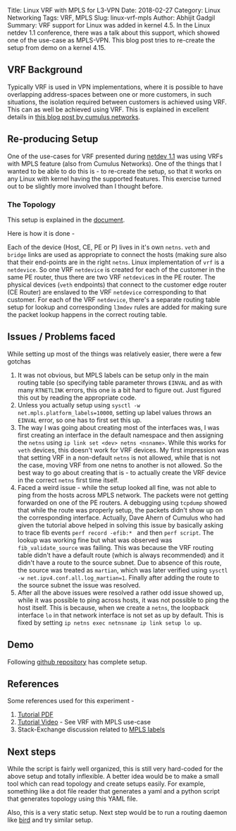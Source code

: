 Title: Linux VRF with MPLS for L3-VPN
Date: 2018-02-27
Category: Linux Networking
Tags: VRF, MPLS
Slug: linux-vrf-mpls
Author: Abhijit Gadgil
Summary: VRF support for Linux was added in kernel 4.5. In the Linux netdev 1.1 conference, there was a talk about this support, which showed one of the use-case as MPLS-VPN. This blog post tries to re-create the setup from demo on a kernel 4.15.

## VRF Background

Typically VRF is used in VPN implementations, where it is possible to have overlapping address-spaces between one or more customers, in such situations, the isolation required between customers is achieved using VRF. This can as well be achieved using VRF. This is explained in excellent details in [this blog post by cumulus networks](https://cumulusnetworks.com/blog/vrf-for-linux/).

## Re-producing Setup

One of the use-cases for VRF presented during [netdev 1.1]() was using VRFs with MPLS feature (also from Cumulus Networks). One of the things that I wanted to be able to do this is - to re-create the setup, so that it works on any Linux with kernel having the supported features. This exercise turned out to be slightly more involved than I thought before.

### The Topology

This setup is explained in the [document](https://www.netdevconf.org/1.1/proceedings/slides/ahern-vrf-tutorial.pdf).

Here is how it is done -

Each of the device (Host, CE, PE or P) lives in it's own `netns`. `veth` and `bridge` links are used as appropriate to connect the hosts (making sure also that their end-points are in the right `netns`. Linux implementation of `vrf` is a `netdevice`. So one VRF `netdevice` is created for each of the customer in the same PE router, thus there are two VRF `netdevice`s in the PE router. The physical devices (`veth` endpoints) that connect to the customer edge router (CE Router) are enslaved to the VRF `netdevice` corresponding to that customer. For each of the VRF `netdevice`, there's a separate routing table setup for lookup and corresponding `l3mdev` rules are added for making sure the packet lookup happens in the correct routing table.

## Issues / Problems faced

While setting up most of the things was relatively easier, there were a few gotchas

1. It was not obvious, but MPLS labels can be setup only in the main routing table (so specifying table parameter throws `EINVAL` and as with many `RTNETLINK` errors, this one is a bit hard to figure out. Just figured this out by reading the appropriate code.
2. Unless you actually setup using `sysctl -w net.mpls.platform_labels=10000`, setting up label values throws an `EINVAL` error, so one has to first set this up.
3. The way I was going about creating most of the interfaces was, I was first creating an interface in the default namespace and then assigning the `netns` using `ip link set <dev> netns <nsname>`. While this works for `veth` devices, this doesn't work for VRF devices. My first impression was that setting VRF in a non-default `netns` is not allowed, while that is not the case, moving VRF from one netns to another is not allowed. So the best way to go about creating that is - to actually create the VRF device in the correct `netns` first time itself.
4. Faced a weird issue - while the setup looked all fine, was not able to ping from the hosts across MPLS network. The packets were not getting forwarded on one of the PE routers. A debugging using `tcpdump` showed that while the route was properly setup, the packets didn't show up on the corresponding interface. Actually, Dave Ahern of Cumulus who had given the tutorial above helped in solving this issue by basically asking to trace fib events `perf record -efib:* ` and then `perf script`. The lookup was working fine but what was observed was `fib_validate_source` was failing. This was because the VRF routing table didn't have a default route (which is always recommended) and it didn't have a route to the source subnet. Due to absence of this route, the source was treated as `martian`, which was later verified using `sysctl -w net.ipv4.conf.all.log_martian=1`. Finally after adding the route to the source subnet the issue was resolved.
5. After all the above issues were resolved a rather odd issue showed up, while it was possible to ping across hosts, it was not possible to ping the host itself. This is because, when we create a `netns`, the loopback interface `lo` in that network interface is not set as up by default. This is fixed by setting `ip netns exec netnsname ip link setup lo up`.

## Demo

Following [github repository](https://github.com/gabhijit/networking-experiments) has complete setup.

## References

Some references used for this experiment -

1. [Tutorial PDF](https://www.netdevconf.org/1.1/proceedings/slides/ahern-vrf-tutorial.pdf)
2. [Tutorial Video](https://www.youtube.com/watch?v=zxPFFdRN_x4) - See VRF with MPLS use-case
3. Stack-Exchange discussion related to [MPLS labels](https://unix.stackexchange.com/questions/401719/rtnetlink-answers-invalid-argument-mpls-on-mininet)

## Next steps

While the script is fairly well organized, this is still very hard-coded for the above setup and totally inflexible. A better idea would be to make a small tool which can read topology and create setups easily. For example, something like a dot file reader that generates a yaml and a python script that generates topology using this YAML file.

Also, this is a very static setup. Next step would be to run a routing daemon like [bird]() and try similar setup.
